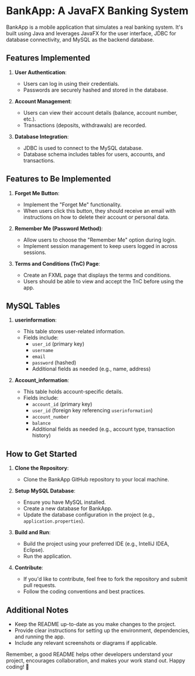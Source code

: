 # BankApp: A JavaFX Banking System

BankApp is a mobile application that simulates a real banking system. It's built using Java and leverages JavaFX for the user interface, JDBC for database connectivity, and MySQL as the backend database.

## Features Implemented

1. **User Authentication**:
    - Users can log in using their credentials.
    - Passwords are securely hashed and stored in the database.

2. **Account Management**:
    - Users can view their account details (balance, account number, etc.).
    - Transactions (deposits, withdrawals) are recorded.

3. **Database Integration**:
    - JDBC is used to connect to the MySQL database.
    - Database schema includes tables for users, accounts, and transactions.

## Features to Be Implemented

1. **Forget Me Button**:
    - Implement the "Forget Me" functionality.
    - When users click this button, they should receive an email with instructions on how to delete their account or personal data.

2. **Remember Me (Password Method)**:
    - Allow users to choose the "Remember Me" option during login.
    - Implement session management to keep users logged in across sessions.

3. **Terms and Conditions (TnC) Page**:
    - Create an FXML page that displays the terms and conditions.
    - Users should be able to view and accept the TnC before using the app.

## MySQL Tables

1. **userinformation**:
    - This table stores user-related information.
    - Fields include:
        - `user_id` (primary key)
        - `username`
        - `email`
        - `password` (hashed)
        - Additional fields as needed (e.g., name, address)

2. **Account_information**:
    - This table holds account-specific details.
    - Fields include:
        - `account_id` (primary key)
        - `user_id` (foreign key referencing `userinformation`)
        - `account_number`
        - `balance`
        - Additional fields as needed (e.g., account type, transaction history)

## How to Get Started

1. **Clone the Repository**:
    - Clone the BankApp GitHub repository to your local machine.

2. **Setup MySQL Database**:
    - Ensure you have MySQL installed.
    - Create a new database for BankApp.
    - Update the database configuration in the project (e.g., `application.properties`).

3. **Build and Run**:
    - Build the project using your preferred IDE (e.g., IntelliJ IDEA, Eclipse).
    - Run the application.

4. **Contribute**:
    - If you'd like to contribute, feel free to fork the repository and submit pull requests.
    - Follow the coding conventions and best practices.

## Additional Notes

- Keep the README up-to-date as you make changes to the project.
- Provide clear instructions for setting up the environment, dependencies, and running the app.
- Include any relevant screenshots or diagrams if applicable.

Remember, a good README helps other developers understand your project, encourages collaboration, and makes your work stand out. Happy coding! 🚀
